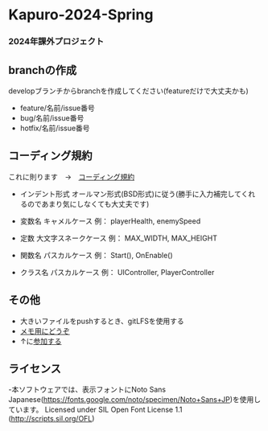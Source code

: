 # Kapuro-2024-Spring

### 2024年課外プロジェクト

## branchの作成

developブランチからbranchを作成してください(featureだけで大丈夫かも)

- feature/名前/issue番号
- bug/名前/issue番号
- hotfix/名前/issue番号

## コーディング規約

これに則ります　→　[コーディング規約](https://blog.unity.com/ja/engine-platform/clean-up-your-code-how-to-create-your-own-c-code-style)

- インデント形式
  オールマン形式(BSD形式)に従う(勝手に入力補完してくれるのであまり気にしなくても大丈夫です)

- 変数名
  キャメルケース
  例：
  playerHealth,
  enemySpeed

- 定数
  大文字スネークケース
  例：
  MAX_WIDTH,
  MAX_HEIGHT

- 関数名
  パスカルケース
  例：
  Start(),
  OnEnable()

- クラス名
  パスカルケース
  例：
  UIController,
  PlayerController

## その他

- 大きいファイルをpushするとき、gitLFSを使用する
- [メモ用にどうぞ](https://hackmd.io/team/kapuro-2024-Spring-MiniGame?nav=overview)
- ↑に[参加する](https://hackmd.io/join/H1eThqIWC)

## ライセンス

-本ソフトウェアでは、表示フォントにNoto Sans Japanese(https://fonts.google.com/noto/specimen/Noto+Sans+JP)を使用しています。
  Licensed under SIL Open Font License 1.1 (http://scripts.sil.org/OFL)
